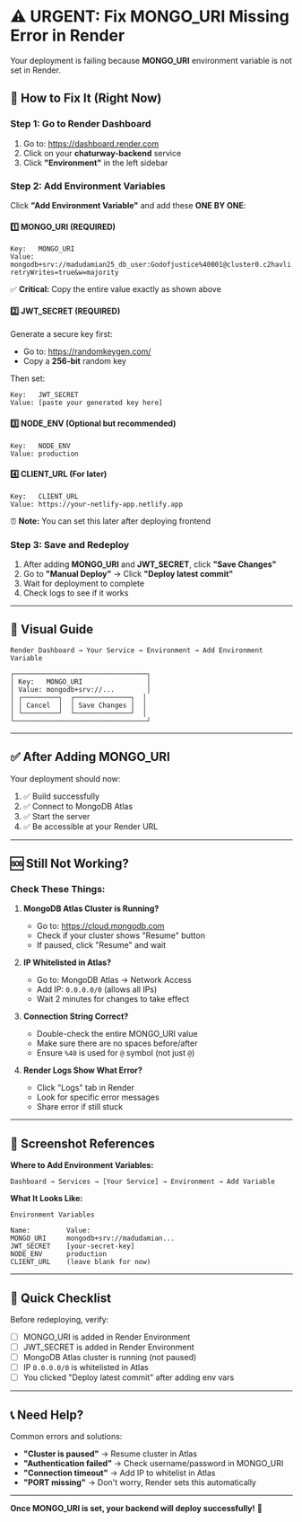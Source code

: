 # ⚠️ URGENT: Fix MONGO_URI Missing Error in Render

Your deployment is failing because **MONGO_URI** environment variable is not set in Render.

## 🔧 How to Fix It (Right Now)

### Step 1: Go to Render Dashboard
1. Go to: https://dashboard.render.com
2. Click on your **chaturway-backend** service
3. Click **"Environment"** in the left sidebar

### Step 2: Add Environment Variables

Click **"Add Environment Variable"** and add these **ONE BY ONE**:

#### 1️⃣ MONGO_URI (REQUIRED)
```
Key:   MONGO_URI
Value: mongodb+srv://madudamian25_db_user:Godofjustice%40001@cluster0.c2havli.mongodb.net/charturway001?retryWrites=true&w=majority
```
✅ **Critical:** Copy the entire value exactly as shown above

#### 2️⃣ JWT_SECRET (REQUIRED)
Generate a secure key first:
- Go to: https://randomkeygen.com/
- Copy a **256-bit** random key

Then set:
```
Key:   JWT_SECRET
Value: [paste your generated key here]
```

#### 3️⃣ NODE_ENV (Optional but recommended)
```
Key:   NODE_ENV
Value: production
```

#### 4️⃣ CLIENT_URL (For later)
```
Key:   CLIENT_URL
Value: https://your-netlify-app.netlify.app
```
⏰ **Note:** You can set this later after deploying frontend

### Step 3: Save and Redeploy

1. After adding **MONGO_URI** and **JWT_SECRET**, click **"Save Changes"**
2. Go to **"Manual Deploy"** → Click **"Deploy latest commit"**
3. Wait for deployment to complete
4. Check logs to see if it works

---

## 🎯 Visual Guide

```
Render Dashboard → Your Service → Environment → Add Environment Variable

┌─────────────────────────────────┐
│ Key:   MONGO_URI                │
│ Value: mongodb+srv://...        │
│ ┌─────────┐  ┌──────────────┐  │
│ │ Cancel  │  │ Save Changes │  │
│ └─────────┘  └──────────────┘  │
└─────────────────────────────────┘
```

---

## ✅ After Adding MONGO_URI

Your deployment should now:
1. ✅ Build successfully
2. ✅ Connect to MongoDB Atlas
3. ✅ Start the server
4. ✅ Be accessible at your Render URL

---

## 🆘 Still Not Working?

### Check These Things:

1. **MongoDB Atlas Cluster is Running?**
   - Go to: https://cloud.mongodb.com
   - Check if your cluster shows "Resume" button
   - If paused, click "Resume" and wait

2. **IP Whitelisted in Atlas?**
   - Go to: MongoDB Atlas → Network Access
   - Add IP: `0.0.0.0/0` (allows all IPs)
   - Wait 2 minutes for changes to take effect

3. **Connection String Correct?**
   - Double-check the entire MONGO_URI value
   - Make sure there are no spaces before/after
   - Ensure `%40` is used for `@` symbol (not just `@`)

4. **Render Logs Show What Error?**
   - Click "Logs" tab in Render
   - Look for specific error messages
   - Share error if still stuck

---

## 📸 Screenshot References

**Where to Add Environment Variables:**
```
Dashboard → Services → [Your Service] → Environment → Add Variable
```

**What It Looks Like:**
```
Environment Variables

Name:         Value:
MONGO_URI     mongodb+srv://madudamian...
JWT_SECRET    [your-secret-key]
NODE_ENV      production
CLIENT_URL    (leave blank for now)
```

---

## 🚀 Quick Checklist

Before redeploying, verify:
- [ ] MONGO_URI is added in Render Environment
- [ ] JWT_SECRET is added in Render Environment  
- [ ] MongoDB Atlas cluster is running (not paused)
- [ ] IP `0.0.0.0/0` is whitelisted in Atlas
- [ ] You clicked "Deploy latest commit" after adding env vars

---

## 📞 Need Help?

Common errors and solutions:
- **"Cluster is paused"** → Resume cluster in Atlas
- **"Authentication failed"** → Check username/password in MONGO_URI
- **"Connection timeout"** → Add IP to whitelist in Atlas
- **"PORT missing"** → Don't worry, Render sets this automatically

---

**Once MONGO_URI is set, your backend will deploy successfully!** 🎉

